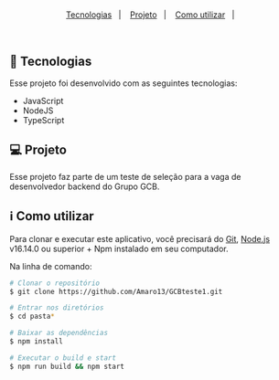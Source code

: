<h1 align="center">
  <p title="Teste1" width="220px" />
</h1>

<p align="center">
  <a href="#-tecnologias">Tecnologias</a>&nbsp;&nbsp;&nbsp;|&nbsp;&nbsp;&nbsp;
  <a href="#-projeto">Projeto</a>&nbsp;&nbsp;&nbsp;|&nbsp;&nbsp;&nbsp;
  <a href="#information_source-como-utilizar">Como utilizar</a>&nbsp;&nbsp;&nbsp;|&nbsp;&nbsp;&nbsp;  
</p>

<p align="center">
</p>

<br>

## 🚀 Tecnologias

Esse projeto foi desenvolvido com as seguintes tecnologias:

- JavaScript
- NodeJS
- TypeScript

## 💻 Projeto

Esse projeto faz parte de um teste de seleção para a vaga de desenvolvedor backend do Grupo GCB.

## :information_source: Como utilizar

Para clonar e executar este aplicativo, você precisará do [Git](https://git-scm.com/), [Node.js](https://nodejs.org/en/) v16.14.0 ou superior + Npm instalado em seu computador.

Na linha de comando:

```bash
# Clonar o repositório
$ git clone https://github.com/Amaro13/GCBteste1.git

# Entrar nos diretórios
$ cd pasta*

# Baixar as dependências
$ npm install

# Executar o build e start
$ npm run build && npm start
```
